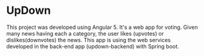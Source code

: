 # UpDown

This project was developed using Angular 5. It's a web app for voting. Given many news having each a category, the user likes (upvotes) or dislikes(downvotes) the news. This app is using the web services developed in the back-end app (updown-backend) with Spring boot.
